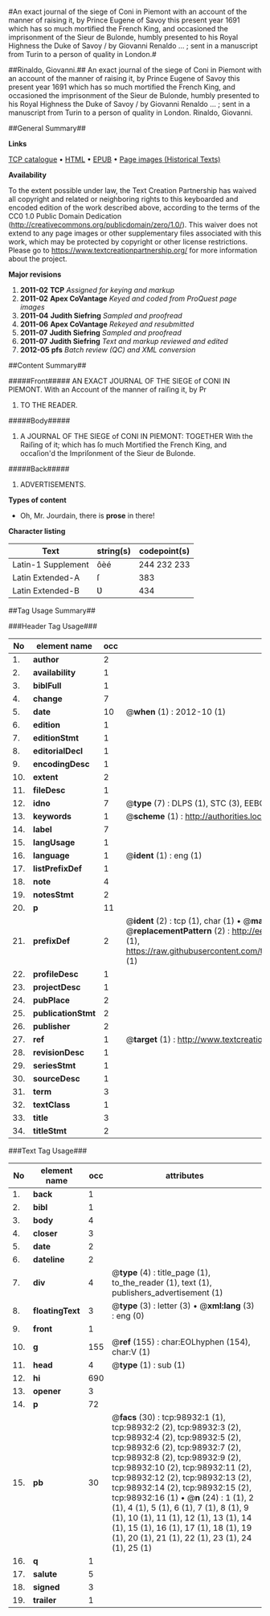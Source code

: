#An exact journal of the siege of Coni in Piemont with an account of the manner of raising it, by Prince Eugene of Savoy this present year 1691 which has so much mortified the French King, and occasioned the imprisonment of the Sieur de Bulonde, humbly presented to his Royal Highness the Duke of Savoy / by Giovanni Renaldo ... ; sent in a manuscript from Turin to a person of quality in London.#

##Rinaldo, Giovanni.##
An exact journal of the siege of Coni in Piemont with an account of the manner of raising it, by Prince Eugene of Savoy this present year 1691 which has so much mortified the French King, and occasioned the imprisonment of the Sieur de Bulonde, humbly presented to his Royal Highness the Duke of Savoy / by Giovanni Renaldo ... ; sent in a manuscript from Turin to a person of quality in London.
Rinaldo, Giovanni.

##General Summary##

**Links**

[TCP catalogue](http://www.ota.ox.ac.uk/tcp/)  • 
[HTML](http://tei.it.ox.ac.uk/tcp/Texts-HTML/free/A70/A70001.html)  • 
[EPUB](http://tei.it.ox.ac.uk/tcp/Texts-EPUB/free/A70/A70001.epub) • 
[Page images (Historical Texts)](https://historicaltexts.jisc.ac.uk/eebo-13301756e)

**Availability**

To the extent possible under law, the Text Creation Partnership has waived all copyright and related or neighboring rights to this keyboarded and encoded edition of the work described above, according to the terms of the CC0 1.0 Public Domain Dedication (http://creativecommons.org/publicdomain/zero/1.0/). This waiver does not extend to any page images or other supplementary files associated with this work, which may be protected by copyright or other license restrictions. Please go to https://www.textcreationpartnership.org/ for more information about the project.

**Major revisions**

1. __2011-02__ __TCP__ *Assigned for keying and markup*
1. __2011-02__ __Apex CoVantage__ *Keyed and coded from ProQuest page images*
1. __2011-04__ __Judith Siefring__ *Sampled and proofread*
1. __2011-06__ __Apex CoVantage__ *Rekeyed and resubmitted*
1. __2011-07__ __Judith Siefring__ *Sampled and proofread*
1. __2011-07__ __Judith Siefring__ *Text and markup reviewed and edited*
1. __2012-05__ __pfs__ *Batch review (QC) and XML conversion*

##Content Summary##

#####Front#####
AN EXACT JOURNAL OF THE SIEGE of CONI IN PIEMONT. With an Account of the manner of raiſing it, by Pr
1. TO THE READER.

#####Body#####

1. A JOURNAL OF THE SIEGE of CONI IN PIEMONT: TOGETHER With the Raiſing of it; which has ſo much Mortified the French King, and occaſion'd the Impriſonment of the Sieur de Bulonde.

#####Back#####

1. ADVERTISEMENTS.

**Types of content**

  * Oh, Mr. Jourdain, there is **prose** in there!

**Character listing**


|Text|string(s)|codepoint(s)|
|---|---|---|
|Latin-1 Supplement|ôèé|244 232 233|
|Latin Extended-A|ſ|383|
|Latin Extended-B|Ʋ|434|

##Tag Usage Summary##

###Header Tag Usage###

|No|element name|occ|attributes|
|---|---|---|---|
|1.|__author__|2||
|2.|__availability__|1||
|3.|__biblFull__|1||
|4.|__change__|7||
|5.|__date__|10| @__when__ (1) : 2012-10 (1)|
|6.|__edition__|1||
|7.|__editionStmt__|1||
|8.|__editorialDecl__|1||
|9.|__encodingDesc__|1||
|10.|__extent__|2||
|11.|__fileDesc__|1||
|12.|__idno__|7| @__type__ (7) : DLPS (1), STC (3), EEBO-CITATION (1), OCLC (1), VID (1)|
|13.|__keywords__|1| @__scheme__ (1) : http://authorities.loc.gov/ (1)|
|14.|__label__|7||
|15.|__langUsage__|1||
|16.|__language__|1| @__ident__ (1) : eng (1)|
|17.|__listPrefixDef__|1||
|18.|__note__|4||
|19.|__notesStmt__|2||
|20.|__p__|11||
|21.|__prefixDef__|2| @__ident__ (2) : tcp (1), char (1)  •  @__matchPattern__ (2) : ([0-9\-]+):([0-9IVX]+) (1), (.+) (1)  •  @__replacementPattern__ (2) : http://eebo.chadwyck.com/downloadtiff?vid=$1&page=$2 (1), https://raw.githubusercontent.com/textcreationpartnership/Texts/master/tcpchars.xml#$1 (1)|
|22.|__profileDesc__|1||
|23.|__projectDesc__|1||
|24.|__pubPlace__|2||
|25.|__publicationStmt__|2||
|26.|__publisher__|2||
|27.|__ref__|1| @__target__ (1) : http://www.textcreationpartnership.org/docs/. (1)|
|28.|__revisionDesc__|1||
|29.|__seriesStmt__|1||
|30.|__sourceDesc__|1||
|31.|__term__|3||
|32.|__textClass__|1||
|33.|__title__|3||
|34.|__titleStmt__|2||


###Text Tag Usage###

|No|element name|occ|attributes|
|---|---|---|---|
|1.|__back__|1||
|2.|__bibl__|1||
|3.|__body__|4||
|4.|__closer__|3||
|5.|__date__|2||
|6.|__dateline__|2||
|7.|__div__|4| @__type__ (4) : title_page (1), to_the_reader (1), text (1), publishers_advertisement (1)|
|8.|__floatingText__|3| @__type__ (3) : letter (3)  •  @__xml:lang__ (3) : eng (0)|
|9.|__front__|1||
|10.|__g__|155| @__ref__ (155) : char:EOLhyphen (154), char:V (1)|
|11.|__head__|4| @__type__ (1) : sub (1)|
|12.|__hi__|690||
|13.|__opener__|3||
|14.|__p__|72||
|15.|__pb__|30| @__facs__ (30) : tcp:98932:1 (1), tcp:98932:2 (2), tcp:98932:3 (2), tcp:98932:4 (2), tcp:98932:5 (2), tcp:98932:6 (2), tcp:98932:7 (2), tcp:98932:8 (2), tcp:98932:9 (2), tcp:98932:10 (2), tcp:98932:11 (2), tcp:98932:12 (2), tcp:98932:13 (2), tcp:98932:14 (2), tcp:98932:15 (2), tcp:98932:16 (1)  •  @__n__ (24) : 1 (1), 2 (1), 4 (1), 5 (1), 6 (1), 7 (1), 8 (1), 9 (1), 10 (1), 11 (1), 12 (1), 13 (1), 14 (1), 15 (1), 16 (1), 17 (1), 18 (1), 19 (1), 20 (1), 21 (1), 22 (1), 23 (1), 24 (1), 25 (1)|
|16.|__q__|1||
|17.|__salute__|5||
|18.|__signed__|3||
|19.|__trailer__|1||
